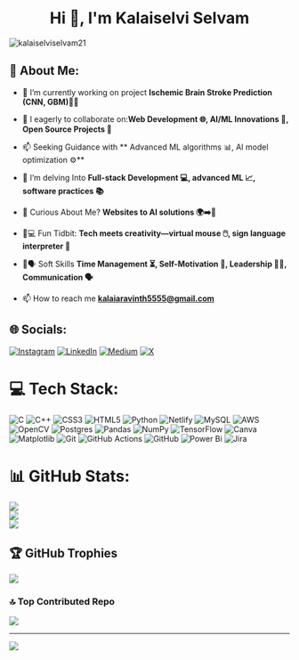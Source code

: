 <h1 align="center">Hi 👋, I'm Kalaiselvi Selvam</h1>
<p align="left"> <img src="https://komarev.com/ghpvc/?username=kalaiselviselvam21&label=Profile%20views&color=0e75b6&style=flat" alt="kalaiselviselvam21" /> </p>

## 💫 About Me:

- 🌱 I’m currently working on project **Ischemic Brain Stroke Prediction (CNN, GBM)🧠🔬**

- 📝 I eagerly to collaborate on:**Web Development 🌐, AI/ML Innovations 🤖, Open Source Projects 🌟**

- 📫 Seeking Guidance with ** Advanced ML algorithms 📊, AI model optimization ⚙️**
- 🌱 I’m delving Into **Full-stack Development 💻, advanced ML 📈, software practices 📚**

- 🤔 Curious About Me? **Websites to AI solutions 🌍➡️🤖**

-  🤖💻 Fun Tidbit:  **Tech meets creativity—virtual mouse 🖱️, sign language interpreter 👐**
- 🌱🗣️ Soft Skills **Time Management ⏳, Self-Motivation 💪, Leadership 👩‍💼, Communication 🗣️**
- 📫 How to reach me **kalaiaravinth5555@gmail.com**
## 🌐 Socials:

[![Instagram](https://img.shields.io/badge/Instagram-%23E4405F.svg?logo=Instagram&logoColor=white)](https://instagram.com/https://www.instagram.com/izel._diaries/) [![LinkedIn](https://img.shields.io/badge/LinkedIn-%230077B5.svg?logo=linkedin&logoColor=white)](https://linkedin.com/in/https://www.linkedin.com/in/kalaiselvi-selvam-513256255/) [![Medium](https://img.shields.io/badge/Medium-12100E?logo=medium&logoColor=white)](https://medium.com/@https://medium.com/@kalaiaravinth5555) [![X](https://img.shields.io/badge/X-black.svg?logo=X&logoColor=white)](https://x.com/https://x.com/its_me_lily_21) 

# 💻 Tech Stack:
![C](https://img.shields.io/badge/c-%2300599C.svg?style=plastic&logo=c&logoColor=white) ![C++](https://img.shields.io/badge/c++-%2300599C.svg?style=plastic&logo=c%2B%2B&logoColor=white) ![CSS3](https://img.shields.io/badge/css3-%231572B6.svg?style=plastic&logo=css3&logoColor=white) ![HTML5](https://img.shields.io/badge/html5-%23E34F26.svg?style=plastic&logo=html5&logoColor=white) ![Python](https://img.shields.io/badge/python-3670A0?style=plastic&logo=python&logoColor=ffdd54) ![Netlify](https://img.shields.io/badge/netlify-%23000000.svg?style=plastic&logo=netlify&logoColor=#00C7B7) ![MySQL](https://img.shields.io/badge/mysql-4479A1.svg?style=plastic&logo=mysql&logoColor=white) ![AWS](https://img.shields.io/badge/AWS-%23FF9900.svg?style=plastic&logo=amazon-aws&logoColor=white) ![OpenCV](https://img.shields.io/badge/opencv-%23white.svg?style=plastic&logo=opencv&logoColor=white) ![Postgres](https://img.shields.io/badge/postgres-%23316192.svg?style=plastic&logo=postgresql&logoColor=white) ![Pandas](https://img.shields.io/badge/pandas-%23150458.svg?style=plastic&logo=pandas&logoColor=white) ![NumPy](https://img.shields.io/badge/numpy-%23013243.svg?style=plastic&logo=numpy&logoColor=white) ![TensorFlow](https://img.shields.io/badge/TensorFlow-%23FF6F00.svg?style=plastic&logo=TensorFlow&logoColor=white) ![Canva](https://img.shields.io/badge/Canva-%2300C4CC.svg?style=plastic&logo=Canva&logoColor=white) ![Matplotlib](https://img.shields.io/badge/Matplotlib-%23ffffff.svg?style=plastic&logo=Matplotlib&logoColor=black) ![Git](https://img.shields.io/badge/git-%23F05033.svg?style=plastic&logo=git&logoColor=white) ![GitHub Actions](https://img.shields.io/badge/github%20actions-%232671E5.svg?style=plastic&logo=githubactions&logoColor=white) ![GitHub](https://img.shields.io/badge/github-%23121011.svg?style=plastic&logo=github&logoColor=white) ![Power Bi](https://img.shields.io/badge/power_bi-F2C811?style=plastic&logo=powerbi&logoColor=black) ![Jira](https://img.shields.io/badge/jira-%230A0FFF.svg?style=plastic&logo=jira&logoColor=white)
# 📊 GitHub Stats:
![](https://github-readme-stats.vercel.app/api?username=KalaiselviSelvam21&theme=radical&hide_border=false&include_all_commits=true&count_private=true)<br/>
![](https://github-readme-streak-stats.herokuapp.com/?user=KalaiselviSelvam21&theme=radical&hide_border=false)<br/>
![](https://github-readme-stats.vercel.app/api/top-langs/?username=KalaiselviSelvam21&theme=radical&hide_border=false&include_all_commits=true&count_private=true&layout=compact)

## 🏆 GitHub Trophies
![](https://github-profile-trophy.vercel.app/?username=KalaiselviSelvam21&theme=radical&no-frame=false&no-bg=true&margin-w=4)

### 🔝 Top Contributed Repo
![](https://github-contributor-stats.vercel.app/api?username=KalaiselviSelvam21&limit=5&theme=dark&combine_all_yearly_contributions=true)

---
[![](https://visitcount.itsvg.in/api?id=KalaiselviSelvam21&icon=0&color=0)](https://visitcount.itsvg.in)

<!-- Proudly created with GPRM ( https://gprm.itsvg.in ) -->
